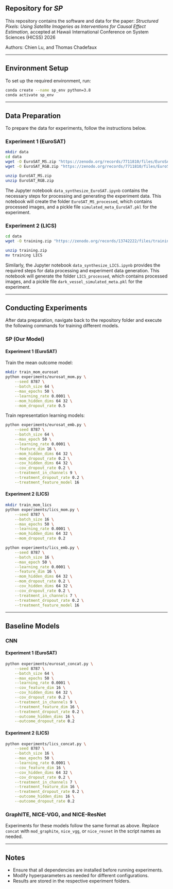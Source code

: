 ## Repository for *SP*

This repository contains the software and data for the paper: *Structured Pixels: Using Satellite Imageries as Interventions for Causal Effect Estimation,* accepted at Hawaii International Conference on System Sciences (HICSS) 2026

Authors: Chien Lu, and Thomas Chadefaux

---

## Environment Setup
To set up the required environment, run:
```bash
conda create --name sp_env python=3.8
conda activate sp_env
```

---

## Data Preparation
To prepare the data for experiments, follow the instructions below.

### Experiment 1 (EuroSAT)
```bash
mkdir data
cd data
wget -O EuroSAT_MS.zip "https://zenodo.org/records/7711810/files/EuroSAT_MS.zip?download=1"
wget -O EuroSAT_RGB.zip "https://zenodo.org/records/7711810/files/EuroSAT_RGB.zip?download=1"

unzip EuroSAT_MS.zip
unzip EuroSAT_RGB.zip
```
The Jupyter notebook `data_synthesize_EuroSAT.ipynb` contains the necessary steps for processing and generating the experiment data. This notebook will create the folder `EuroSAT_MS_processed`, which contains processed images, and a pickle file `simulated_meta_EuroSAT.pkl` for the experiment.

### Experiment 2 (LICS)
```bash
cd data
wget -O training.zip "https://zenodo.org/records/13742222/files/training.zip?download=1"

unzip training.zip
mv training LICS
```
Similarly, the Jupyter notebook `data_synthesize_LICS.ipynb` provides the required steps for data processing and experiment data generation. This notebook will generate the folder `LICS_processed`, which contains processed images, and a pickle file `dark_vessel_simulated_meta.pkl` for the experiment.

---

## Conducting Experiments
After data preparation, navigate back to the repository folder and execute the following commands for training different models.

### SP (Our Model)
#### Experiment 1 (EuroSAT)
Train the mean outcome model:
```bash
mkdir train_mom_eurosat
python experiments/eurosat_mom.py \
    --seed 8787 \
    --batch_size 64 \
    --max_epochs 50 \
    --learning_rate 0.0001 \
    --mom_hidden_dims 64 32 \
    --mom_dropout_rate 0.5
```

Train representation learning models:
```bash
python experiments/eurosat_emb.py \
    --seed 8787 \
    --batch_size 64 \
    --max_epoch 50 \
    --learning_rate 0.0001 \
    --feature_dim 16 \
    --mom_hidden_dims 64 32 \
    --mom_dropout_rate 0.2 \
    --cov_hidden_dims 64 32 \
    --cov_dropout_rate 0.2 \
    --treatment_in_channels 9 \
    --treatment_dropout_rate 0.2 \
    --treatment_feature_model 16
```

#### Experiment 2 (LICS)
```bash
mkdir train_mom_lics
python experiments/lics_mom.py \
    --seed 8787 \
    --batch_size 16 \
    --max_epochs 50 \
    --learning_rate 0.0001 \
    --mom_hidden_dims 64 32 \
    --mom_dropout_rate 0.2

python experiments/lics_emb.py \
    --seed 8787 \
    --batch_size 16 \
    --max_epoch 50 \
    --learning_rate 0.0001 \
    --feature_dim 16 \
    --mom_hidden_dims 64 32 \
    --mom_dropout_rate 0.2 \
    --cov_hidden_dims 64 32 \
    --cov_dropout_rate 0.2 \
    --treatment_in_channels 7 \
    --treatment_dropout_rate 0.2 \
    --treatment_feature_model 16
```

---

## Baseline Models
### CNN
#### Experiment 1 (EuroSAT)
```bash
python experiments/eurosat_concat.py \
    --seed 8787 \
    --batch_size 64 \
    --max_epochs 50 \
    --learning_rate 0.0001 \
    --cov_feature_dim 16 \
    --cov_hidden_dims 64 32 \
    --cov_dropout_rate 0.2 \
    --treatment_in_channels 9 \
    --treatment_feature_dim 16 \
    --treatment_dropout_rate 0.2 \
    --outcome_hidden_dims 16 \
    --outcome_dropout_rate 0.2
```

#### Experiment 2 (LICS)
```bash
python experiments/lics_concat.py \
    --seed 8787 \
    --batch_size 16 \
    --max_epochs 50 \
    --learning_rate 0.0001 \
    --cov_feature_dim 16 \
    --cov_hidden_dims 64 32 \
    --cov_dropout_rate 0.2 \
    --treatment_in_channels 7 \
    --treatment_feature_dim 16 \
    --treatment_dropout_rate 0.2 \
    --outcome_hidden_dims 16 \
    --outcome_dropout_rate 0.2
```

### GraphITE, NICE-VGG, and NICE-ResNet
Experiments for these models follow the same format as above. Replace `concat` with `mod_graphite`, `nice_vgg`, or `nice_resnet` in the script names as needed.

---

## Notes
- Ensure that all dependencies are installed before running experiments.
- Modify hyperparameters as needed for different configurations.
- Results are stored in the respective experiment folders.